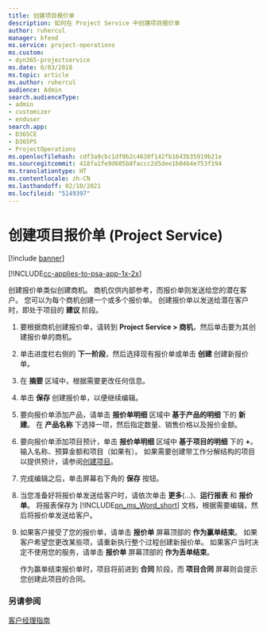 ```yaml
---
title: 创建项目报价单
description: 如何在 Project Service 中创建项目报价单
author: ruhercul
manager: kfend
ms.service: project-operations
ms.custom:
- dyn365-projectservice
ms.date: 8/03/2018
ms.topic: article
ms.author: ruhercul
audience: Admin
search.audienceType:
- admin
- customizer
- enduser
search.app:
- D365CE
- D365PS
- ProjectOperations
ms.openlocfilehash: cdf3a9cbc1df0b2c4630f142fb1643b35919b21e
ms.sourcegitcommit: 418fa1fe9d605b8faccc2d5dee1b04b4e753f194
ms.translationtype: HT
ms.contentlocale: zh-CN
ms.lasthandoff: 02/10/2021
ms.locfileid: "5149397"
---
```

# <a name="create-a-project-quote-project-service"></a>创建项目报价单 (Project Service)

[!include [banner](../includes/psa-now-project-operations.md)]

[!INCLUDE[cc-applies-to-psa-app-1x-2x](../includes/cc-applies-to-psa-app-1x-2x.md)]

创建报价单类似创建商机。 商机仅供内部参考，而报价单则发送给您的潜在客户。 您可以为每个商机创建一个或多个报价单。 创建报价单以发送给潜在客户时，即处于项目的 **建议** 阶段。  
  
1. 要根据商机创建报价单，请转到 **Project Service > 商机**，然后单击要为其创建报价单的商机。  
  
2. 单击进度栏右侧的 **下一阶段**，然后选择现有报价单或单击 **创建** 创建新报价单。  
  
3. 在 **摘要** 区域中，根据需要更改任何信息。  
  
4. 单击 **保存** 创建报价单，以便继续编辑。  
  
5. 要向报价单添加产品，请单击 **报价单明细** 区域中 **基于产品的明细** 下的 **新建**。 在 **产品名称** 下选择一项，然后指定数量、销售价格以及报价金额。  
  
6. 要向报价单添加项目预计，单击 **报价单明细** 区域中 **基于项目的明细** 下的 **+**。 输入名称、预算金额和项目（如果有）。 如果需要创建带工作分解结构的项目以提供预计，请参阅[创建项目](../psa/create-project.md)。  
  
7. 完成编辑之后，单击屏幕右下角的 **保存** 按钮。  
  
8. 当您准备好将报价单发送给客户时，请依次单击 **更多**(…)、**运行报表** 和 **报价单**。 将报表保存为 [!INCLUDE[pn_ms_Word_short](../includes/pn-ms-word-short.md)] 文档，根据需要编辑，然后将报价单发送给客户。  
  
9. 如果客户接受了您的报价单，请单击 **报价单** 屏幕顶部的 **作为赢单结束**。 如果客户希望您更改某些项，请重新执行整个过程创建新报价单。 如果客户当时决定不使用您的服务，请单击 **报价单** 屏幕顶部的 **作为丢单结束**。  
  
   作为赢单结束报价单时，项目将前进到 **合同** 阶段，而 **项目合同** 屏幕则会提示您创建此项目的合同。  
  
### <a name="see-also"></a>另请参阅  
 [客户经理指南](../psa/account-manager-guide.md)
